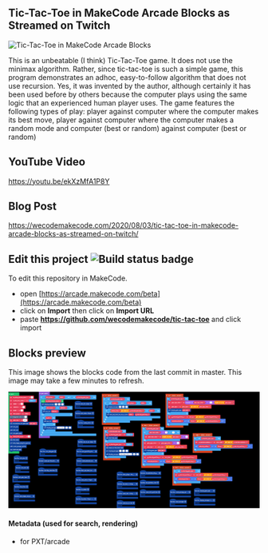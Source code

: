 
## Tic-Tac-Toe in MakeCode Arcade Blocks as Streamed on Twitch

![Tic-Tac-Toe in MakeCode Arcade Blocks ](https://github.com/WeCodeMakeCode/tic-tac-toe/blob/master/tic%20tac%20toe%20gif%20shorter.gif)

This is an unbeatable (I think) Tic-Tac-Toe game. It does not use the minimax algorithm. Rather, since tic-tac-toe is such a simple game, this program demonstrates an adhoc, easy-to-follow algorithm that does not use recursion. Yes, it was invented by the author, although certainly it has been used before by others because the computer plays using the same logic that an experienced human player uses.  The game features the following types of play: player against computer where the computer makes its best move, player against computer where the computer makes a random mode and computer (best or random) against computer (best or random)

## YouTube Video
https://youtu.be/ekXzMfA1P8Y

## Blog Post
https://wecodemakecode.com/2020/08/03/tic-tac-toe-in-makecode-arcade-blocks-as-streamed-on-twitch/

## Edit this project ![Build status badge](https://github.com/wecodemakecode/new-tic-tac-toe/workflows/MakeCode/badge.svg)

To edit this repository in MakeCode.

* open [https://arcade.makecode.com/beta](https://arcade.makecode.com/beta)
* click on **Import** then click on **Import URL**
* paste **https://github.com/wecodemakecode/tic-tac-toe** and click import

## Blocks preview

This image shows the blocks code from the last commit in master.
This image may take a few minutes to refresh.

![A rendered view of the blocks](https://github.com/wecodemakecode/new-tic-tac-toe/raw/master/.github/makecode/blocks.png)

#### Metadata (used for search, rendering)

* for PXT/arcade
<script src="https://makecode.com/gh-pages-embed.js"></script><script>makeCodeRender("{{ site.makecode.home_url }}", "{{ site.github.owner_name }}/{{ site.github.repository_name }}");</script>
